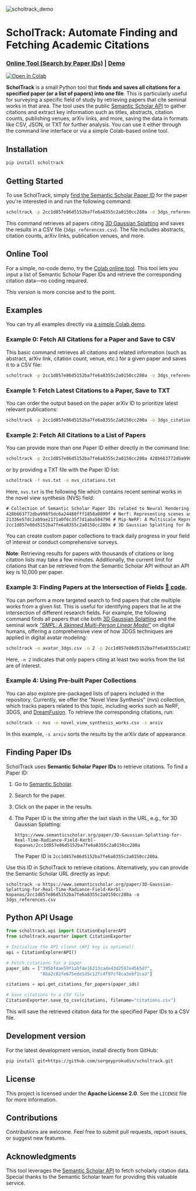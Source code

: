 ![scholtrack_demo](https://github.com/user-attachments/assets/05360671-9674-498f-87b8-682481f2ad7d)

# ScholTrack: Automate Finding and Fetching Academic Citations 

###  [Online Tool (Search by Paper IDs)](https://colab.research.google.com/github//sergeyprokudin/scholtrack/blob/main/colab/ScholTrack_Widget_Demo.ipynb) | [Demo](https://colab.research.google.com/github//sergeyprokudin/scholtrack/blob/main/colab/ScholTrack_3DGS_Demo.ipynb) 


 [![Open In Colab](https://colab.research.google.com/assets/colab-badge.svg)](https://colab.research.google.com/github//sergeyprokudin/scholtrack/blob/main/colab/ScholTrack_Command_Line_Demo.ipynb)<br> 


**ScholTrack** is a small Python tool that **finds and saves all citations for a specified paper (or a list of papers) into one file**. This is particularly useful for surveying a specific field of study by retrieving papers that cite seminal works in that area. The tool uses the public [Semantic Scholar API](https://www.semanticscholar.org/product/api) to gather citations and extract key information such as titles, abstracts, citation counts, publishing venues, arXiv links, and more, saving the data in formats like CSV, JSON, or TXT for further analysis. You can use it either through the command line interface or via a simple Colab-based online tool.

## Installation

```bash
pip install scholtrack
```

## Getting Started

To use ScholTrack, simply [find the Semantic Scholar Paper ID](https://github.com/sergeyprokudin/scholtrack/blob/main/README.md#finding-paper-ids) for the paper you're interested in and run the following command:

```bash
scholtrack -p 2cc1d857e86d5152ba7fe6a8355c2a0150cc280a -o 3dgs_references.csv
```

This command retrieves all papers citing [3D Gaussian Splatting](https://repo-sam.inria.fr/fungraph/3d-gaussian-splatting/) and saves the results in a CSV file (`3dgs_references.csv`). The file includes abstracts, citation counts, arXiv links, publication venues, and more.


## Online Tool

For a simple, no-code demo, try the [Colab online tool](https://colab.research.google.com/github/sergeyprokudin/scholtrack/blob/main/colab/ScholTrack_Widget_Demo.ipynb). This tool lets you input a list of Semantic Scholar Paper IDs and retrieve the corresponding citation data—no coding required.


This version is more concise and to the point.
## Examples

You can try all examples directly via [a simple Colab demo](https://colab.research.google.com/github//sergeyprokudin/scholtrack/blob/main/colab/ScholTrack_Command_Line_Demo.ipynb).


### Example 0: Fetch All Citations for a Paper and Save to CSV

This basic command retrieves all citations and related information (such as abstract, arXiv link, citation count,  venue, etc.) for a given paper and saves it to a CSV file:

```bash
scholtrack -p 2cc1d857e86d5152ba7fe6a8355c2a0150cc280a -o 3dgs_references.csv
```

### Example 1: Fetch Latest Citations to a Paper, Save to TXT

You can order the output based on the paper arXiv ID to prioritize latest relevant publications:

```bash
scholtrack -p 2cc1d857e86d5152ba7fe6a8355c2a0150cc280a -o 3dgs_citations.txt -s arxiv -t txt
```

### Example 2: Fetch All Citations to a List of Papers

You can provide more than one Paper ID either directly in the command line:

```bash
scholtrack -p 2cc1d857e86d5152ba7fe6a8355c2a0150cc280a 428b663772dba998f5dc6a24488fff1858a0899f -o nvs_citations.txt
```

or by providing a TXT file with the Paper ID list:

```bash
scholtrack -f nvs.txt -o nvs_citations.txt
```

Here, `nvs.txt` is the following file which contains recent seminal works in the novel view synthesis (NVS) field:

```txt
# Collection of Semantic Scholar Paper IDs related to Neural Rendering, NeRF, and 3DGS
428b663772dba998f5dc6a24488fff1858a0899f # Nerf: Representing scenes as neural radiance fields for view synthesis 
21336e57dc2ab9ae2171a0f6c35f7d1aba584796 # Mip-NeRF: A Multiscale Representation for Anti-Aliasing Neural Radiance Fields
2cc1d857e86d5152ba7fe6a8355c2a0150cc280a # 3D Gaussian Splatting for Real-Time Radiance Field Rendering
```

You can create custom paper collections to track daily progress in your field of interest or conduct comprehensive surveys.

**Note**: Retrieving results for papers with thousands of citations or long citation lists may take a few minutes. Additionally, the current limit for citations that can be retrieved from the Semantic Scholar API without an API key is 10,000 per paper.


### Example 3: Finding Papers at the Intersection of Fields [&#128279; code](https://colab.research.google.com/github//sergeyprokudin/scholtrack/blob/main/colab/ScholTrack_3DGS_Avatar_Demo.ipynb).


You can perform a more targeted search to find papers that cite multiple works from a given list. This is useful for identifying papers that lie at the intersection of different research fields. For example, the following command finds all papers that cite both [3D Gaussian Splatting](https://repo-sam.inria.fr/fungraph/3d-gaussian-splatting/) and the seminal work *["SMPL: A Skinned Multi-Person Linear Model"](https://smpl.is.tue.mpg.de/)* on digital humans, offering a comprehensive view of how 3DGS techniques are applied in digital avatar modeling:

```bash
scholtrack -o avatar_3dgs.csv -n 2 -p 2cc1d857e86d5152ba7fe6a8355c2a0150cc280a 32d3048a4fe4becc7c4638afd05f2354b631cfca
```

Here, `-n 2` indicates that only papers citing at least two works from the list are of interest.


### Example 4: Using Pre-built Paper Collections

You can also explore pre-packaged lists of papers included in the repository. Currently, we offer the "Novel View Synthesis" (nvs) collection, which tracks papers related to this topic, including works such as NeRF, 3DGS, and [DreamFusion](https://dreamfusion3d.github.io/). To retrieve the corresponding citations, run:

```bash
scholtrack -c nvs -o novel_view_synthesis_works.csv -s arxiv
```

In this example, `-s arxiv` sorts the results by the arXiv date of appearance.

## Finding Paper IDs

ScholTrack uses **Semantic Scholar Paper IDs** to retrieve citations. To find a Paper ID:

1. Go to [Semantic Scholar](https://www.semanticscholar.org/).
2. Search for the paper.
3. Click on the paper in the results.
4. The Paper ID is the string after the last slash in the URL, e.g., for 3D Gaussian Splatting:

   ```
   https://www.semanticscholar.org/paper/3D-Gaussian-Splatting-for-Real-Time-Radiance-Field-Kerbl-Kopanas/2cc1d857e86d5152ba7fe6a8355c2a0150cc280a
   ```

   The Paper ID is `2cc1d857e86d5152ba7fe6a8355c2a0150cc280a`.

Use this ID in ScholTrack to retrieve citations. Alternatively, you can provide the Semantic Scholar URL directly as input:

```
scholtrack -u https://www.semanticscholar.org/paper/3D-Gaussian-Splatting-for-Real-Time-Radiance-Field-Kerbl-Kopanas/2cc1d857e86d5152ba7fe6a8355c2a0150cc280a -o 3dgs_references.csv
```

## Python API Usage

```python
from scholtrack.api import CitationExplorerAPI
from scholtrack.exporter import CitationExporter

# Initialize the API client (API key is optional)
api = CitationExplorerAPI()

# Fetch citations for a paper
paper_ids = ["395bfdae59f1a5fde16213cade43d2587e4565df",
             "8ba2c82fe675ede1d5c12fc4f97cf8ca3ebf1ca3"]

citations = api.get_citations_for_papers(paper_ids)

# Save citations to a CSV file
CitationExporter.save_to_csv(citations, filename="citations.csv")
```

This will save the retrieved citation data for the specified Paper IDs to a CSV file.

## Development version

For the latest development version, install directly from GitHub:

```bash
pip install git+https://github.com/sergeyprokudin/scholtrack.git
```

## License

This project is licensed under the **Apache License 2.0**. See the `LICENSE` file for more information.

## Contributions

Contributions are welcome. Feel free to submit pull requests, report issues, or suggest new features.

## Acknowledgments

This tool leverages the [Semantic Scholar API](https://www.semanticscholar.org/product/api) to fetch scholarly citation data. Special thanks to the Semantic Scholar team for providing this valuable service.
